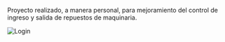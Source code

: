 Proyecto realizado, a manera personal, para mejoramiento del control de ingreso y salida de repuestos de maquinaria.

![Login](hsolis/img/login.PNG?raw=true "Login")
